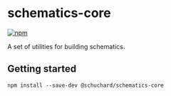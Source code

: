 # schematics-core

[![npm](https://img.shields.io/npm/v/@schuchard/schematics-core.svg)](https://www.npmjs.com/package/@schuchard/schematics-core)

A set of utilities for building schematics.

## Getting started

```base
npm install --save-dev @schuchard/schematics-core
```
